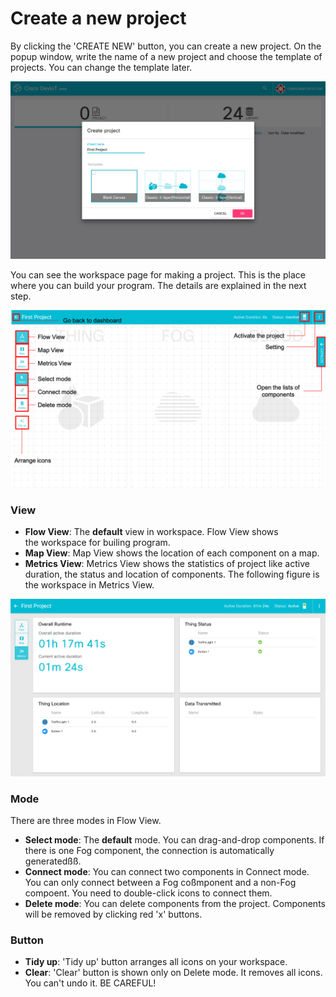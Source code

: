 # Create a new project
By clicking the 'CREATE NEW' button, you can create a new project.
On the popup window, write the name of a new project and choose the template of projects. You can change the template later.

![Figure](assets/images/3-1-create-project.png)

You can see the workspace page for making a project. This is the place where you can build your program. The details are explained in the next step.

![Figure](assets/images/3-2-workspace.png)

### View
* **Flow View**: The **default** view in workspace. Flow View shows the workspace for builing program.
* **Map View**: Map View shows the location of each component on a map.
* **Metrics View**: Metrics View shows the statistics of project like active duration, the status and location of components. The following figure is the workspace in Metrics View.


![Figure](assets/images/3-3-metrics.png)

### Mode

There are three modes in Flow View.
* **Select mode**: The **default** mode. You can drag-and-drop components. If there is one Fog component, the connection is automatically generatedßß.
* **Connect mode**: You can connect two components in Connect mode. You can only connect between a Fog coßmponent and a non-Fog compoent. You need to double-click icons to connect them.
* **Delete mode**: You can delete components from the project. Components will be removed by clicking red 'x' buttons.

### Button

* **Tidy up**: 'Tidy up' button arranges all icons on your workspace.
* **Clear**: 'Clear' button is shown only on Delete mode. It removes all icons. You can't undo it. BE CAREFUL!